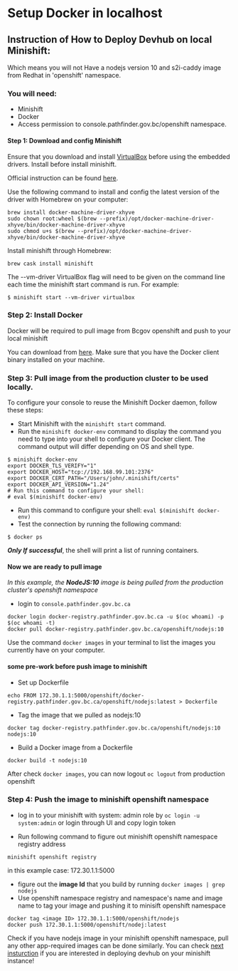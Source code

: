 
# Setup Docker in localhost 

## Instruction of How to Deploy Devhub on local Minishift:

Which means you will not Have a nodejs version 10 and s2i-caddy image from Redhat in 'openshift' namespace.

### You will need:

-   Minishift
-   Docker
-   Access permission to console.pathfinder.gov.bc/openshift namespace.

#### Step 1: Download and config Minishift 

Ensure that you download and install  [VirtualBox](https://www.virtualbox.org/wiki/Downloads)  before using the embedded drivers. Install before install minishift.

Official instruction can be found  [here](https://docs.okd.io/latest/minishift/getting-started/installing.html).

Use the following command to install and config the latest version of the driver with Homebrew on your computer:

```
brew install docker-machine-driver-xhyve
sudo chown root:wheel $(brew --prefix)/opt/docker-machine-driver-xhyve/bin/docker-machine-driver-xhyve
sudo chmod u+s $(brew --prefix)/opt/docker-machine-driver-xhyve/bin/docker-machine-driver-xhyve

```

Install minishift through Homebrew:

```
brew cask install minishift

```

The --vm-driver VirtualBox flag will need to be given on the command line each time the minishift start command is run. For example:

```
$ minishift start --vm-driver virtualbox

```

### Step 2: Install Docker

Docker will be required to pull image from Bcgov openshift and push to your local minishift

You can download from  [here](https://docs.docker.com/docker-for-mac/install/). Make sure that you have the Docker client binary installed on your machine.

### Step 3: Pull  image from the production cluster to be used locally.

To configure your console to reuse the Minishift Docker daemon, follow these steps:

-   Start Minishift with the  `minishift start`  command.
-   Run the `minishift docker-env`  command to display the command you need to type into your shell to configure your Docker client. The command output will differ depending on OS and shell type.
```code
$ minishift docker-env
export DOCKER_TLS_VERIFY="1"
export DOCKER_HOST="tcp://192.168.99.101:2376"
export DOCKER_CERT_PATH="/Users/john/.minishift/certs"
export DOCKER_API_VERSION="1.24"
# Run this command to configure your shell:
# eval $(minishift docker-env)
```

-   Run this command to configure your shell:  `eval $(minishift docker-env)`
-   Test the connection by running the following command:

```
$ docker ps
```

***Only If successful***, the shell will print a list of running containers.

#### Now we are ready to pull image
_In this example, the  ***NodeJS:10***  image is being pulled from the production cluster's openshift namespace_

-   login to  `console.pathfinder.gov.bc.ca`
```
docker login docker-registry.pathfinder.gov.bc.ca -u $(oc whoami) -p $(oc whoami -t)
docker pull docker-registry.pathfinder.gov.bc.ca/openshift/nodejs:10
```
Use the command `docker images` in your terminal to list the images you currently have on your computer.

#### some pre-work before push image to minishift
- Set up Dockerfile
```
echo FROM 172.30.1.1:5000/openshift/docker-registry.pathfinder.gov.bc.ca/openshift/nodejs:latest > Dockerfile
```
- Tag the image that we pulled as nodejs:10
```
docker tag docker-registry.pathfinder.gov.bc.ca/openshift/nodejs:10 nodejs:10
```
- Build a Docker image from a Dockerfile
```
docker build -t nodejs:10
```
After check `docker images`, you can now logout  `oc logout` from production openshift 

### Step 4: Push the image to minishift openshift namespace

-   log in to your minishift with system: admin role by  `oc login -u system:admin`  or login through UI and copy login token
    
-   Run following command to figure out minishift openshift namespace registry address
    
```
minishift openshift registry
```
 in this example case: 172.30.1.1:5000

-   figure out the **image Id** that you build by running  `docker images | grep nodejs`
-   Use openshift namespace registry and namespace's name and image name to tag your image and pushing it to minisift openshift namespace
```code
docker tag <image ID> 172.30.1.1:5000/openshift/nodejs
docker push 172.30.1.1:5000/openshift/nodej:latest
```
Check if you have nodejs image in your minishift openshift namespace, pull any other app-required images can be done similarly.
You can check  [next insturction](https://github.com/bcgov/devhub-app-web/blob/master/docs/disasterRecoverInstructions.md)  if you are interested in deploying devhub on your minishift instance!
